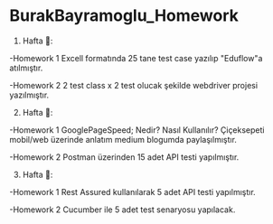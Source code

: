 # BurakBayramoglu_Homework

1. Hafta 🎉:

  -Homework 1
  Excell formatında 25 tane test case yazılıp "Eduflow"a atılmıştır.

  -Homework 2
  2 test class x 2 test olucak şekilde webdriver projesi yazılmıştır.


2. Hafta 🌻:

  -Homework 1
  GooglePageSpeed; Nedir? Nasıl Kullanılır? Çiçeksepeti mobil/web üzerinde anlatım medium blogumda paylaşılmıştır.
  
  -Homework 2
  Postman üzerinden 15 adet API testi yapılmıştır.

3. Hafta :star_struck::

  -Homework 1
  Rest Assured kullanılarak 5 adet API testi yapılmıştır.
  
  -Homework 2
  Cucumber ile 5 adet test senaryosu yapılacak.

